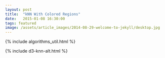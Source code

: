 ```yaml
---
layout: post
title:  "kNN With Colored Regions"
date:   2015-01-08 16:30:00
tags: featured
image: /assets/article_images/2014-08-29-welcome-to-jekyll/desktop.jpg
---
```

{% include algorithms_util.html %}

{% include d3-knn-alt.html %}
